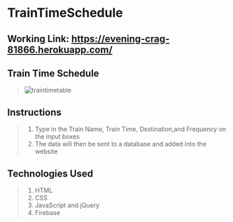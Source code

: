 # TrainTimeSchedule
## Working Link: https://evening-crag-81866.herokuapp.com/
## Train Time Schedule
  >![traintimetable](https://cloud.githubusercontent.com/assets/18745344/20539298/65c86430-b0a9-11e6-852a-25f0dfd8522a.gif)
## Instructions
  > 1. Type in the Train Name, Train Time, Destination,and Frequency on the input boxes
  > 2. The data will then be sent to a database and added into the website

## Technologies Used
  > 1. HTML
  > 2. CSS
  > 3. JavaScript and jQuery
  > 4. Firebase
